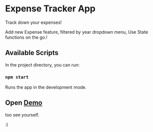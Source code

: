 # Expense Tracker App

Track down your expenses!

Add new Expense feature, filtered by year dropdown menu, Use State functions on the go.!

## Available Scripts

In the project directory, you can run:

### `npm start`

Runs the app in the development mode.

## Open <a href="https://chrisstef.github.io/ExpenseTrackerApp/" rel="nofollow">Demo</a>
too see yourself.

:)
